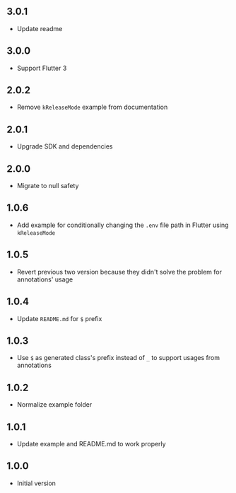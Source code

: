 ## 3.0.1

- Update readme

## 3.0.0

- Support Flutter 3

## 2.0.2

- Remove `kReleaseMode` example from documentation

## 2.0.1

- Upgrade SDK and dependencies

## 2.0.0

- Migrate to null safety

## 1.0.6

- Add example for conditionally changing the `.env` file path in Flutter using `kReleaseMode`

## 1.0.5

- Revert previous two version because they didn't solve the problem for annotations' usage

## 1.0.4

- Update `README.md` for `$` prefix

## 1.0.3

- Use `$` as generated class's prefix instead of `_` to support usages from annotations

## 1.0.2

- Normalize example folder

## 1.0.1

- Update example and README.md to work properly

## 1.0.0

- Initial version
